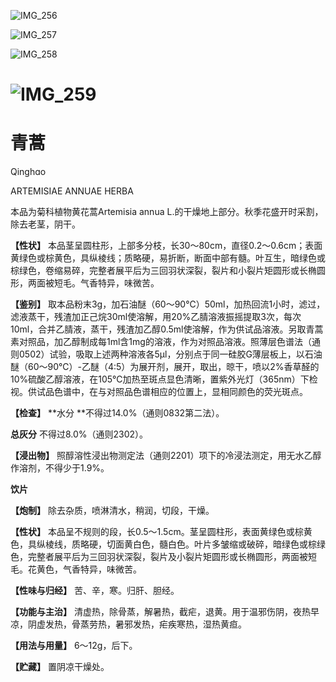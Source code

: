   
![IMG_256](/medicine-image/qing-hao/1.png)

![IMG_257](/medicine-image/qing-hao/2.png)

![IMG_258](/medicine-image/qing-hao/3.png)

# ![IMG_259](/medicine-image/qing-hao/4.png)

# ****青蒿****

Qinghɑo

ARTEMISIAE ANNUAE HERBA

本品为菊科植物黄花蒿Artemisia annua L.的干燥地上部分。秋季花盛开时采割，除去老茎，阴干。

**【性状】** 本品茎呈圆柱形，上部多分枝，长30～80cm，直径0.2～0.6cm；表面黄绿色或棕黄色，具纵棱线；质略硬，易折断，断面中部有髓。叶互生，暗绿色或棕绿色，卷缩易碎，完整者展平后为三回羽状深裂，裂片和小裂片矩圆形或长椭圆形，两面被短毛。气香特异，味微苦。

**【鉴别】** 取本品粉末3g，加石油醚（60～90℃）50ml，加热回流1小时，滤过，滤液蒸干，残渣加正己烷30ml使溶解，用20\%乙腈溶液振摇提取3次，每次10ml，合并乙腈液，蒸干，残渣加乙醇0.5ml使溶解，作为供试品溶液。另取青蒿素对照品，加乙醇制成每1ml含1mg的溶液，作为对照品溶液。照薄层色谱法（通则0502）试验，吸取上述两种溶液各5μl，分别点于同一硅胶G薄层板上，以石油醚（60～90℃）-乙醚（4:5）为展开剂，展开，取出，晾干，喷以2\%香草醛的10\%硫酸乙醇溶液，在105℃加热至斑点显色清晰，置紫外光灯（365nm）下检视。供试品色谱中，在与对照品色谱相应的位置上，显相同颜色的荧光斑点。

**【检查】** **水分 **不得过14.0\%（通则0832第二法）。

**总灰分** 不得过8.0\%（通则2302）。

**【浸出物】** 照醇溶性浸出物测定法（通则2201）项下的冷浸法测定，用无水乙醇作溶剂，不得少于1.9\%。

**饮片**

**【炮制】** 除去杂质，喷淋清水，稍润，切段，干燥。

**【性状】** 本品呈不规则的段，长0.5～1.5cm。茎呈圆柱形，表面黄绿色或棕黄色，具纵棱线，质略硬，切面黄白色，髓白色。叶片多皱缩或破碎，暗绿色或棕绿色，完整者展平后为三回羽状深裂，裂片及小裂片矩圆形或长椭圆形，两面被短毛。花黄色，气香特异，味微苦。

**【性味与归经】** 苦、辛，寒。归肝、胆经。

**【功能与主治】** 清虚热，除骨蒸，解暑热，截疟，退黄。用于温邪伤阴，夜热早凉，阴虚发热，骨蒸劳热，暑邪发热，疟疾寒热，湿热黄疸。

**【用法与用量】** 6～12g，后下。

**【贮藏】** 置阴凉干燥处。